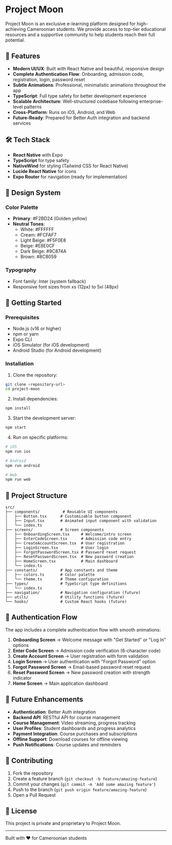 # Project Moon

Project Moon is an exclusive e-learning platform designed for high-achieving Cameroonian students. We provide access to top-tier educational resources and a supportive community to help students reach their full potential.

## 🚀 Features

- **Modern UI/UX**: Built with React Native and beautiful, responsive design
- **Complete Authentication Flow**: Onboarding, admission code, registration, login, password reset
- **Subtle Animations**: Professional, minimalistic animations throughout the app
- **TypeScript**: Full type safety for better development experience
- **Scalable Architecture**: Well-structured codebase following enterprise-level patterns
- **Cross-Platform**: Runs on iOS, Android, and Web
- **Future-Ready**: Prepared for Better Auth integration and backend services

## 🛠 Tech Stack

- **React Native** with Expo
- **TypeScript** for type safety
- **NativeWind** for styling (Tailwind CSS for React Native)
- **Lucide React Native** for icons
- **Expo Router** for navigation (ready for implementation)

## 🎨 Design System

### Color Palette
- **Primary**: #F2BD24 (Golden yellow)
- **Neutral Tones**: 
  - White: #FFFFFF
  - Cream: #FCFAF7
  - Light Beige: #F5F0E8
  - Beige: #E8E0CF
  - Dark Beige: #9C874A
  - Brown: #8C8059

### Typography
- Font family: Inter (system fallback)
- Responsive font sizes from xs (12px) to 5xl (48px)

## 📱 Getting Started

### Prerequisites
- Node.js (v16 or higher)
- npm or yarn
- Expo CLI
- iOS Simulator (for iOS development)
- Android Studio (for Android development)

### Installation

1. Clone the repository:
```bash
git clone <repository-url>
cd project-moon
```

2. Install dependencies:
```bash
npm install
```

3. Start the development server:
```bash
npm start
```

4. Run on specific platforms:
```bash
# iOS
npm run ios

# Android
npm run android

# Web
npm run web
```

## 📁 Project Structure

```
src/
├── components/          # Reusable UI components
│   ├── Button.tsx      # Customizable button component
│   ├── Input.tsx       # Animated input component with validation
│   └── index.ts
├── screens/            # Screen components
│   ├── OnboardingScreen.tsx     # Welcome/intro screen
│   ├── EnterCodeScreen.tsx      # Admission code entry
│   ├── CreateAccountScreen.tsx  # User registration
│   ├── LoginScreen.tsx          # User login
│   ├── ForgotPasswordScreen.tsx # Password reset request
│   ├── ResetPasswordScreen.tsx  # New password creation
│   ├── HomeScreen.tsx           # Main dashboard
│   └── index.ts
├── constants/          # App constants and theme
│   ├── colors.ts       # Color palette
│   └── theme.ts        # Theme configuration
├── types/              # TypeScript type definitions
│   └── index.ts
├── navigation/         # Navigation configuration (future)
├── utils/              # Utility functions (future)
└── hooks/              # Custom React hooks (future)
```

## 🎯 Authentication Flow

The app includes a complete authentication flow with smooth animations:

1. **Onboarding Screen** → Welcome message with "Get Started" or "Log In" options
2. **Enter Code Screen** → Admission code verification (6-character code)
3. **Create Account Screen** → User registration with form validation
4. **Login Screen** → User authentication with "Forgot Password" option
5. **Forgot Password Screen** → Email-based password reset request
6. **Reset Password Screen** → New password creation with strength indicator
7. **Home Screen** → Main application dashboard

## 🔮 Future Enhancements

- **Authentication**: Better Auth integration
- **Backend API**: RESTful API for course management
- **Course Management**: Video streaming, progress tracking
- **User Profiles**: Student dashboards and progress analytics
- **Payment Integration**: Course purchases and subscriptions
- **Offline Support**: Download courses for offline viewing
- **Push Notifications**: Course updates and reminders

## 🤝 Contributing

1. Fork the repository
2. Create a feature branch (`git checkout -b feature/amazing-feature`)
3. Commit your changes (`git commit -m 'Add some amazing feature'`)
4. Push to the branch (`git push origin feature/amazing-feature`)
5. Open a Pull Request

## 📄 License

This project is private and proprietary to Project Moon.

---

Built with ❤️ for Cameroonian students
